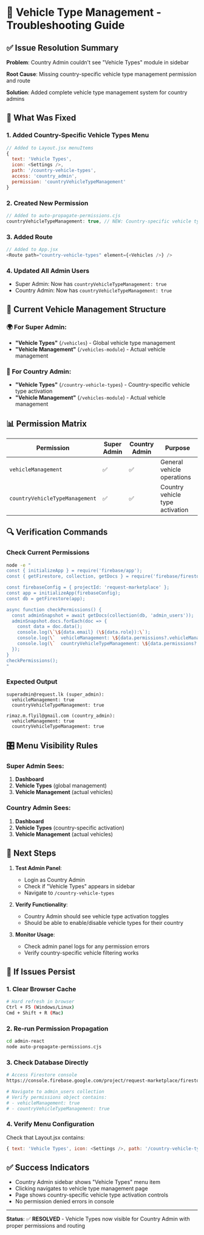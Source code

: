 # 🚗 Vehicle Type Management - Troubleshooting Guide

## ✅ Issue Resolution Summary

**Problem**: Country Admin couldn't see "Vehicle Types" module in sidebar

**Root Cause**: Missing country-specific vehicle type management permission and route

**Solution**: Added complete vehicle type management system for country admins

## 🔧 What Was Fixed

### 1. **Added Country-Specific Vehicle Types Menu**
```javascript
// Added to Layout.jsx menuItems
{ 
  text: 'Vehicle Types', 
  icon: <Settings />, 
  path: '/country-vehicle-types', 
  access: 'country_admin', 
  permission: 'countryVehicleTypeManagement' 
}
```

### 2. **Created New Permission**
```javascript
// Added to auto-propagate-permissions.cjs
countryVehicleTypeManagement: true, // NEW: Country-specific vehicle types
```

### 3. **Added Route**
```javascript
// Added to App.jsx
<Route path="country-vehicle-types" element={<Vehicles />} />
```

### 4. **Updated All Admin Users**
- Super Admin: Now has `countryVehicleTypeManagement: true`
- Country Admin: Now has `countryVehicleTypeManagement: true`

## 🎯 Current Vehicle Management Structure

### 🌍 For Super Admin:
- **"Vehicle Types"** (`/vehicles`) - Global vehicle type management
- **"Vehicle Management"** (`/vehicles-module`) - Actual vehicle management

### 🏴 For Country Admin:
- **"Vehicle Types"** (`/country-vehicle-types`) - Country-specific vehicle type activation
- **"Vehicle Management"** (`/vehicles-module`) - Actual vehicle management

## 📊 Permission Matrix

| Permission | Super Admin | Country Admin | Purpose |
|------------|-------------|---------------|---------|
| `vehicleManagement` | ✅ | ✅ | General vehicle operations |
| `countryVehicleTypeManagement` | ✅ | ✅ | Country vehicle type activation |

## 🔍 Verification Commands

### Check Current Permissions
```bash
node -e "
const { initializeApp } = require('firebase/app');
const { getFirestore, collection, getDocs } = require('firebase/firestore');

const firebaseConfig = { projectId: 'request-marketplace' };
const app = initializeApp(firebaseConfig);
const db = getFirestore(app);

async function checkPermissions() {
  const adminSnapshot = await getDocs(collection(db, 'admin_users'));
  adminSnapshot.docs.forEach(doc => {
    const data = doc.data();
    console.log(\`\${data.email} (\${data.role}):\`);
    console.log(\`  vehicleManagement: \${data.permissions?.vehicleManagement}\`);
    console.log(\`  countryVehicleTypeManagement: \${data.permissions?.countryVehicleTypeManagement}\`);
  });
}
checkPermissions();
"
```

### Expected Output
```
superadmin@request.lk (super_admin):
  vehicleManagement: true
  countryVehicleTypeManagement: true

rimaz.m.flyil@gmail.com (country_admin):
  vehicleManagement: true
  countryVehicleTypeManagement: true
```

## 🎛️ Menu Visibility Rules

### Super Admin Sees:
1. **Dashboard**
2. **Vehicle Types** (global management)
3. **Vehicle Management** (actual vehicles)

### Country Admin Sees:
1. **Dashboard**  
2. **Vehicle Types** (country-specific activation)
3. **Vehicle Management** (actual vehicles)

## 🚀 Next Steps

1. **Test Admin Panel**: 
   - Login as Country Admin
   - Check if "Vehicle Types" appears in sidebar
   - Navigate to `/country-vehicle-types`

2. **Verify Functionality**:
   - Country Admin should see vehicle type activation toggles
   - Should be able to enable/disable vehicle types for their country

3. **Monitor Usage**:
   - Check admin panel logs for any permission errors
   - Verify country-specific vehicle filtering works

## 🐛 If Issues Persist

### 1. **Clear Browser Cache**
```bash
# Hard refresh in browser
Ctrl + F5 (Windows/Linux)
Cmd + Shift + R (Mac)
```

### 2. **Re-run Permission Propagation**
```bash
cd admin-react
node auto-propagate-permissions.cjs
```

### 3. **Check Database Directly**
```bash
# Access Firestore console
https://console.firebase.google.com/project/request-marketplace/firestore

# Navigate to admin_users collection
# Verify permissions object contains:
# - vehicleManagement: true
# - countryVehicleTypeManagement: true
```

### 4. **Verify Menu Configuration**
Check that Layout.jsx contains:
```javascript
{ text: 'Vehicle Types', icon: <Settings />, path: '/country-vehicle-types', access: 'country_admin', permission: 'countryVehicleTypeManagement' }
```

## ✅ Success Indicators

- Country Admin sidebar shows "Vehicle Types" menu item
- Clicking navigates to vehicle type management page  
- Page shows country-specific vehicle type activation controls
- No permission denied errors in console

---

**Status**: ✅ **RESOLVED** - Vehicle Types now visible for Country Admin with proper permissions and routing
